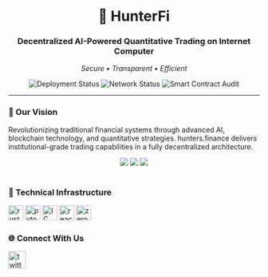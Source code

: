 <div align="center">
  <h1>🚀 HunterFi</h1>
  <h3>Decentralized AI-Powered Quantitative Trading on Internet Computer</h3>
  <p><i>Secure • Transparent • Efficient</i></p>

![Deployment Status](https://img.shields.io/badge/Protocol-Active-brightgreen)
![Network Status](https://img.shields.io/badge/Network-Operational-blue)
![Smart Contract Audit](https://img.shields.io/badge/Smart_Contracts-Audited-success)
</div>

<hr/>

<div align="left">
  <h3>🧠 Our Vision</h3>
  <p>
    Revolutionizing traditional financial systems through advanced AI, blockchain technology, and quantitative strategies. 
    hunters.finance delivers institutional-grade trading capabilities in a fully decentralized architecture.
  </p>
</div>

<div align="center">
  <img src="https://img.shields.io/badge/Market%20Analysis-AI%20Powered-green" />
  <img src="https://img.shields.io/badge/Risk%20Management-Advanced-blue" />
  <img src="https://img.shields.io/badge/Performance-Optimized-gold" />
</div>

<br/>

<h3>🔮 Technical Infrastructure</h3>

<div align="left">
  <img src="https://img.shields.io/badge/Rust-Execution_Runtime-000000?logo=rust&logoColor=white&style=for-the-badge" height="30" alt="rust runtime" />
  <img src="https://img.shields.io/badge/PyTorch-Strategy_Engine-EE4C2C?style=for-the-badge&logo=pytorch&logoColor=white" height="30" alt="pytorch engine" />
  <img src="https://img.shields.io/badge/Internet_Computer-Canister_Deployment-1C1B1F?style=for-the-badge&logo=dfinity&logoColor=white" height="30" alt="IC infra" />
  <img src="https://img.shields.io/badge/React-Trading_Interface-20232A?style=for-the-badge&logo=react&logoColor=61DAFB" height="30" alt="react ui" />
  <img src="https://img.shields.io/badge/zkSNARKs-Verifiable_Orders-5A4FCF?style=for-the-badge" height="30" alt="zero knowledge" />
</div>

<h3>🌐 Connect With Us</h3>

<div align="left">
  <a href="https://x.com/HunterFi_org" target="_blank">
    <img src="https://img.shields.io/static/v1?message=Twitter&logo=twitter&label=&color=1DA1F2&logoColor=white&labelColor=&style=for-the-badge" height="35" alt="twitter logo" />
  </a>

[//]: # (  <img src="https://img.shields.io/static/v1?message=Telegram&logo=telegram&label=&color=2CA5E0&logoColor=white&labelColor=&style=for-the-badge" height="35" alt="telegram logo" />)

[//]: # (  <img src="https://img.shields.io/static/v1?message=Discord&logo=discord&label=&color=7289DA&logoColor=white&labelColor=&style=for-the-badge" height="35" alt="discord logo" />)
</div>
